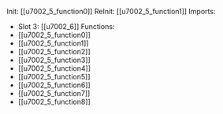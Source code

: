 Init: [[u7002_5_function0]]
ReInit: [[u7002_5_function1]]
Imports:
- Slot 3: [[u7002_6]]
Functions:
- [[u7002_5_function0]]
- [[u7002_5_function1]]
- [[u7002_5_function2]]
- [[u7002_5_function3]]
- [[u7002_5_function4]]
- [[u7002_5_function5]]
- [[u7002_5_function6]]
- [[u7002_5_function7]]
- [[u7002_5_function8]]
